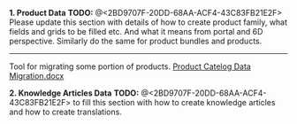 **1. Product Data**
**TODO:** @<2BD9707F-20DD-68AA-ACF4-43C83FB21E2F> Please update this section with details of how to create product family, what fields and grids to be filled etc. And what it means from portal and 6D perspective. Similarly do the same for product bundles and products.

---
Tool for migrating some portion of products.
[Product Catelog Data Migration.docx](/.attachments/Product%20Catelog%20Data%20Migration-5113cdcc-c92d-4998-b98a-6cd2752fbd90.docx)

**2. Knowledge Articles Data**
**TODO:** @<2BD9707F-20DD-68AA-ACF4-43C83FB21E2F>  to fill this section with how to create knowledge articles and how to create translations.